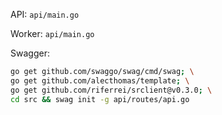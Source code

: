 API: `api/main.go`

Worker: `api/main.go`

Swagger: 
```bash
go get github.com/swaggo/swag/cmd/swag; \
go get github.com/alecthomas/template; \
go get github.com/riferrei/srclient@v0.3.0; \
cd src && swag init -g api/routes/api.go
```
